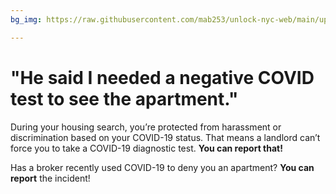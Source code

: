 ```yaml
---
bg_img: https://raw.githubusercontent.com/mab253/unlock-nyc-web/main/uploads/covid-story.png

---
```

# "He said I needed a negative COVID test to see the apartment."

During your housing search, you’re protected from harassment or discrimination based on your COVID-19 status. That means a landlord can’t force you to take a COVID-19 diagnostic test. **You can report that!**

Has a broker recently used COVID-19 to deny you an apartment? **You can report** the incident!